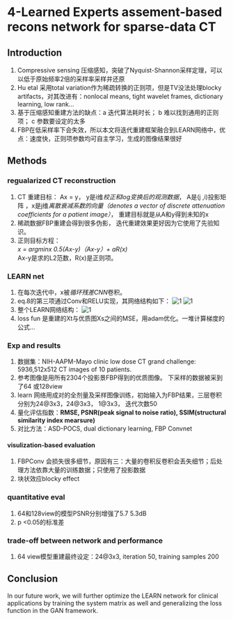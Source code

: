 # 4-Learned Experts assement-based recons network for sparse-data CT
## Introduction
1. Compressive sensing 压缩感知，突破了Nyquist-Shannon采样定理，可以以低于原始频率2倍的采样率采样并还原
2. Hu etal  采用total variation作为稀疏转换的正则项，但是TV没法处理blocky artifacts，对其改进有：nonlocal means, tight wavelet frames, dictionary learning, low rank...
3. 基于压缩感知重建方法的缺点：a 迭代算法耗时长； b 难以找到通用的正则项； c 参数要设定的太多
4. FBP在低采样率下会失效，所以本文将迭代重建框架融合到LEARN网络中，优点：速度快，正则项参数均可自主学习，生成的图像结果很好
## Methods
### regualarized CT reconstruction
1. CT 重建目标： Ax = y， y是i维*校正和log变换后的观测数据*， A是(j ,i)投影矩阵 ，x是j维*离散衰减系数的向量（denotes a vector of discrete attenuation coefficients for a patient image）*， 重建目标就是从A和y得到未知的x
2. 稀疏数据FBP重建会得到很多伪影， 迭代重建效果更好因为它使用了先验知识。
3. 正则目标方程：  
   *x = argminx 0.5(Ax-y)（Ax-y）+ aR(x)*  
   Ax-y是求的L2范数，R(x)是正则项。
### LEARN net
1. 在每次迭代中，x被*循环残差CNN*卷积。
2. eq.8的第三项通过Conv和RELU实现，其网络结构如下：
   ![1](https://github.com/lionzhu6336/Blogs/raw/master/DLpapers/4-eq8.PNG)
   ![1](https://github.com/lionzhu6336/Blogs/raw/master/DLpapers/4-fig1.PNG)
3. 整个LEARN网络结构：
   ![1](https://github.com/lionzhu6336/Blogs/raw/master/DLpapers/4-fig2.PNG)
4. loss fun 是重建的Xt与优质图Xs之间的MSE，用adam优化。一堆计算梯度的公式...
### Exp and results
1. 数据集：NIH-AAPM-Mayo clinic low dose CT grand challenge: 5936,512x512 CT images of 10 patients.
2. 参考图像是用所有2304个投影景FBP得到的优质图像。 下采样的数据被采到了64 或128view
3. learn 网络用成对的全剂量及采样图像训练，初始输入为FBP结果，三层卷积分别为24@3x3，24@3x3， 1@3x3， 迭代次数50
4. 量化评估指数：**RMSE, PSNR(peak signal to noise ratio), SSIM(structural similarity index mearsure)**
5. 对比方法：ASD-POCS, dual dictionary learning, FBP Convnet
#### visulization-based evaluation
1. FBPConv 会损失很多细节，原因有三：大量的卷积反卷积会丢失细节；后处理方法依靠大量的训练数据；只使用了投影数据
2. 块状效应blocky effect
### quantitative eval
1. 64和128view的模型PSNR分别增强了5.7 5.3dB
2. p <0.05的标准差
### trade-off between network and performance
1. 64 view模型重建最终设定：24@3x3, iteration 50, training samples 200

## Conclusion
In our future work, we will further optimize the LEARN network for clinical applications by training the system matrix as well and generalizing the loss function in the GAN framework.
